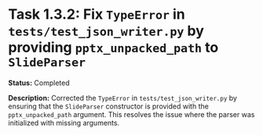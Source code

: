 # Task 1.3.2: Fix `TypeError` in `tests/test_json_writer.py` by providing `pptx_unpacked_path` to `SlideParser`

**Status:** Completed

**Description:**
Corrected the `TypeError` in `tests/test_json_writer.py` by ensuring that the `SlideParser` constructor is provided with the `pptx_unpacked_path` argument. This resolves the issue where the parser was initialized with missing arguments.
